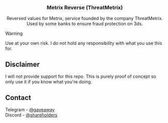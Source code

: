 <!-- PROJECT LOGO -->
<div align="center">
  <h3 align="center">Metrix Reverse (ThreatMetrix)</h3>

  <p align="center">
    Reversed values for Metrix, service founded by the company ThreatMetrix. Used by some banks to ensure fraud protection on 3ds.
</div>

> [!WARNING]
> Use at your own risk. I do not hold any responsibility with what you use this for.


## Disclaimer
I will not provide support for this repo. This is purely proof of concept so only use it if you know what you're doing.

<!-- CONTACT -->
## Contact

Telegram - [@gaveaway](https://t.me/gaveaway)
<br />
Discord - [@shareholders](https://discord.com/users/192475130134265856)
